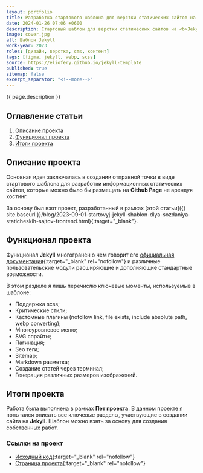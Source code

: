 ```yaml
---
layout: portfolio
title: Разработка стартового шаблона для верстки статических сайтов на Jekyll
date: 2024-01-26 07:06 +0600
description: Стартовый шаблон для верстки статических сайтов на <b>Jekyll</b>, с приведением примеров использования всех базовых конструкций.
image: cover.jpg
alt: Шаблон Jekyll
work-year: 2023
roles: [дизайн, верстка, cms, контент]
tags: [figma, jekyll, webp, scss]
source: https://eliofery.github.io/jekyll-template
published: true
sitemap: false
excerpt_separator: "<!--more-->"
---
```


{{ page.description }}

<!--more-->

## <span class="attention">Оглавление</span> статьи

1. [Описание проекта](#intro)
2. [Функционал проекта](#base)
3. [Итоги проекта](#total)

<h2 id="intro"><span class="attention">Описание</span> проекта</h2>

Основная идея заключалась в создании отправной точки в виде стартового шаблона для разработки информационных статических сайтов, которые можно было бы размещать на **Github Page** не арендуя хостинг.

За основу был взят проект, разработанный в рамках [этой статьи]({{ site.baseurl }}/blog/2023-09-01-startovyj-jekyll-shablon-dlya-sozdaniya-staticheskih-sajtov-frontend.html){:target="_blank"}.

<h2 id="base"><span class="attention">Функционал</span> проекта</h2>

Функционал **Jekyll** многогранен о чем говорит его [официальная документация](https://jekyllrb.com/){:target="_blank" rel="nofollow"} и различные пользовательские модули расширяющие и дополняющие стандартные возможности.

В этом разделе я лишь перечислю ключевые моменты, используемые в шаблоне:

- Поддержка scss;
- Критические стили;
- Кастомные плагины (nofollow link, file exists, include absolute path, webp converting);
- Многоуровневое меню;
- SVG спрайты;
- Пагинация;
- Seo теги;
- Sitemap;
- Markdown разметка;
- Создание статей через терминал;
- Генерация различных размеров изображений.

<h2 id="total"><span class="attention">Итоги</span> проекта</h2>

Работа была выполнена в рамках **Пет проекта**. В данном проекте я попытался описать все ключевые разделы, участвующие в создании сайта на **Jekyll**. Шаблон можно взять за основу для создания собственных работ.

### Ссылки на проект

- [Исходный код](https://github.com/eliofery/jekyll-template){:target="_blank" rel="nofollow"}
- [Страница проекта](https://eliofery.github.io/jekyll-template){:target="_blank" rel="nofollow"}
